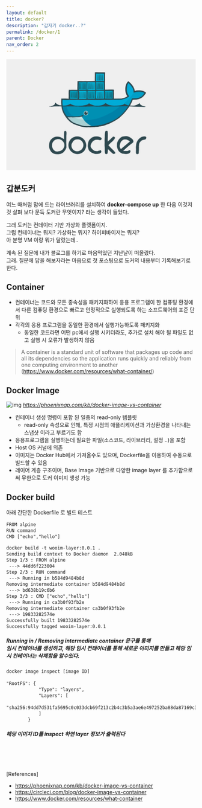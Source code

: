 ```yaml
---
layout: default
title: docker?
description: "갑자기 docker..?"
permalink: /docker/1
parent: Docker
nav_order: 2
---
```




![img](/assets/images/docker.jpeg)

## 갑분도커   
여느 때처럼 맘에 드는 라이브러리를 설치하여 **docker-compose up** 한 다음 이것저것 살펴 보다 문득 도커란 무엇이지? 라는 생각이 들었다.  

그래 도커는 컨데이터 기반 가상화 플랫폼이지.  
그럼 컨테이너는 뭐지? 가상화는 뭐지? 하이퍼바이저는 뭐지?  
아 분명 VM 이랑 뭐가 달랐는데.. 

계속 된 질문에 내가 블로그를 하기로 마음먹었던 지난날이 떠올랐다.  
그래. 질문에 답을 해보자라는 마음으로 첫 포스팅으로 도커의 내용부터 기록해보기로 한다.  

## Container  
* 컨테이너는 코드와 모든 종속성을 패키지화하여 응용 프로그램이 한 컴퓨팅 환경에서 다른 컴퓨팅 환경으로 빠르고 안정적으로 실행되도록 하는 소프트웨어의 표준 단위
* 각각의 응용 프로그램을 동일한 환경에서 실행가능하도록 패키지화
    * 동일한 코드라면 어떤 pc에서 실행 시키더라도, 추가로 설치 해야 될 파일도 없고 실행 시 오류가 발생하지 않음

> A container is a standard unit of software that packages up code and all its dependencies so the application runs quickly and reliably from one computing environment to another  
(https://www.docker.com/resources/what-container/)

## Docker Image
![img](https://phoenixnap.com/kb/wp-content/uploads/2021/04/container-layers.png)
*https://phoenixnap.com/kb/docker-image-vs-container*

* 컨테이너 생성 명령이 포함 된 일종의 read-only 템플릿
    * read-only 속성으로 인해, 특정 시점의 애플리케이션과 가상환경을 나타내는 스냅샷 이라고 부르기도 함
* 응용프로그램을 실행하는데 필요한 파일(소스코드, 라이브러리, 설정 ..)을 포함
* Host OS 커널에 의존
    <!--* 이미지 빌드 시 mac intel chip / m1 인 경우 설정이 약간 달랐던 이유 -->
* 이미지는 Docker Hub에서 가져올수도 있으며, Dockerfile을 이용하여 수동으로 빌드할 수 있음  
* 레이어 계층 구조이며, Base Image 기반으로 다양한 image layer 를 추가함으로써 무한으로 도커 이미지 생성 가능

## Docker build  
아래 간단한 Dockerfile 로 빌드 테스트  

```
FROM alpine
RUN command
CMD ["echo","hello"]
```
```
docker build -t wooim-layer:0.0.1 .
Sending build context to Docker daemon  2.048kB
Step 1/3 : FROM alpine
 ---> 44dd6f223004
Step 2/3 : RUN command
 ---> Running in b584d9484b8d
Removing intermediate container b584d9484b8d
 ---> bd638b19c6b6
Step 3/3 : CMD ["echo","hello"]
 ---> Running in ca3b0f93fb2e
Removing intermediate container ca3b0f93fb2e
 ---> 19833282574e
Successfully built 19833282574e
Successfully tagged wooim-layer:0.0.1
```
##### Running in / Removing intermediate container 문구를 통해 <br/> 임시 컨테이너를 생성하고, 해당 임시 컨테이너를 통해 새로운 이미지를 만들고 해당 임시 컨테이너는 삭제함을 알수있다.

```
docker image inspect [image ID]

"RootFS": {
            "Type": "layers",
            "Layers": [
                "sha256:94dd7d531fa5695c0c033dcb69f213c2b4c3b5a3ae6e497252ba88da87169c3f"
            ]
        }
```
##### 해당 이미지 ID를 inspect 하면 layer 정보가 출력된다

<!--
1. 가상화 및 하이퍼바이저 기록
2. croup , 네임스페이스 기록하기
-->
  
<br/><br/><br/>  

[References]
* https://phoenixnap.com/kb/docker-image-vs-container
* https://circleci.com/blog/docker-image-vs-container
* https://www.docker.com/resources/what-container
